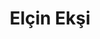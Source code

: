 ---
title: Elçin Ekşi
bio: |
  Ben Elçin, ekoloji ve evrimle ilgilenen bir biyoloğum. Canlıların çeşitliliği, bu çeşitliliğin kaynakları, doğada neler olup bittiğiyle ilgileniyorum. Bununla birlikte gördüklerimi, öğrendiklerimi herkesle paylaşmaktan büyük keyif alıyorum. Çocuklar için ilham verici deney setleri tasarlıyorum, meraklıları için bilim haberleri ve popüler bilim yazıları yazıyorum. 

  Çocuklar için tasarladığım deney setleri ve popüler bilim yazıları yayınladığımız projemize projelerden bakabilirsiniz. Akademik olarak daha önce sivrisineklerde insektisit direnciyle ilgili çalışmalar yürüttüm. Daha sonra bir süre koyunlarda evcilleştirme ve antik DNA ile ilgili çalışmalar yürüttüm. Şu anda ODTÜ Arkeometri bölümünde yüksek lisans öğrencisiyim. Şimdiyse Anadolu'daki biyoçeşitliliğin holosen döneminde nasıl olduğunu anlamaya yönelik. Google Scholar profilimde yayınlarımı görebilirsiniz. Bu blogda bunların hepsine ve günlük hayatımdan paylaşımlara yer verdim. 
avatar: /images/elcin-eksi.png
featured: true
social:
  - title: twitter
    url: https://twitter.com/AmaEksi
  - title: instagram
    url: https://www.instagram.com/eksielcin/
  - title: researchgate
    url: https://www.researchgate.net/profile/Elcin_Eksi
  - title: scholar
    url: https://scholar.google.com.tr/citations?user=WNhtRggAAAAJ&hl=tr&oi=ao
  - title: github
    url: https://github.com/amaeksi
---